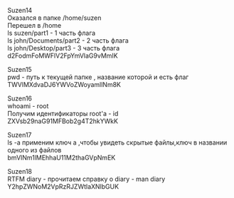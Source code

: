 Suzen14 \
Оказался в папке /home/suzen \
Перешел в /home \
ls suzen/part1 - 1 часть флага \
ls john/Documents/part2 - 2 часть флага \
ls john/Desktop/part3 - 3 часть флага \
d2FodmFoMWFlV2FpYmVlaG9vMmIK 


Suzen15 \
pwd - путь к текущей папке , название которой и есть флаг \
TWVlMXdvaDJ6YWVoZWoyamllNm8K 


Suzen16 \
whoami - root \
Получим идентификаторы root'a  - id \
ZXVsb29naG91MFBob2g4T2hkYWkK 


Suzen17 \
ls -a применим ключ а ,чтобы увидеть скрытые файлы,ключ в названии одного из файлов \
bmVlNm1lMEhhaU11M2thaGVpNmEK 


Suzen18 \
RTFM diary - прочитаем справку о diary - man diary \
Y2hpZWNoM2VpRzRJZWtlaXNlbGUK






